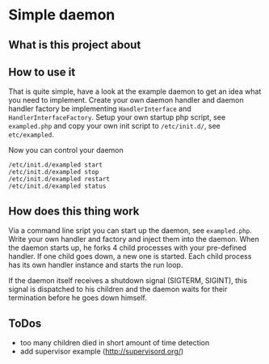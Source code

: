 # Simple daemon

## What is this project about

## How to use it

That is quite simple, have a look at the example daemon to get an idea what you need to implement.
Create your own daemon handler and daemon handler factory be implementing `HandlerInterface` and `HandlerInterfaceFactory`.
Setup your own startup php script, see `exampled.php` and copy your own init script to `/etc/init.d/`, see `etc/exampled`.

Now you can control your daemon

    /etc/init.d/exampled start
    /etc/init.d/exampled stop
    /etc/init.d/exampled restart
    /etc/init.d/exampled status    

## How does this thing work

Via a command line sript you can start up the daemon, see `exampled.php`. Write your own handler and factory and inject them into the daemon.
When the daemon starts up, he forks 4 child processes with your pre-defined handler. If one child goes down, a new one is started.
Each child process has its own handler instance and starts the run loop.

If the daemon itself receives a shutdown signal (SIGTERM, SIGINT), this signal is dispatched to his children and the daemon waits for their termination before he goes down himself.

## ToDos

- too many children died in short amount of time detection
- add supervisor example (http://supervisord.org/)
